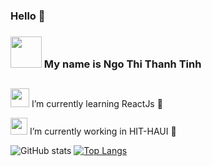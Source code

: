 ### Hello 👋
### <img alt="" width="50" src="https://camo.githubusercontent.com/8af277cf4f942431661b006bbeaa0ad323cf58a931cbf42a6e6802012348de19/68747470733a2f2f63756f63736f6e67617a2e636f6d2f77702d636f6e74656e742f75706c6f6164732f323032302f30342f34302d68696e682d616e682d646f6e672d64652d7468756f6e672d6b7574652d63686f2d706f776572706f696e742d6465702d6e6861742d32372e676966"> My name is Ngo Thi Thanh Tinh
<h2></h2>

   <img alt="" width="30" src="https://camo.githubusercontent.com/8b05f19c9d66bb53ab85f640e30e4745720d519a9aa5a93ab7d3ed1fa15195e0/68747470733a2f2f692e70696e696d672e636f6d2f6f726967696e616c732f63642f61322f64342f63646132643461393061336462663131643436663133323162633034656336392e676966"> I’m currently learning ReactJs 🌱

   <img alt="" width="27" src="https://camo.githubusercontent.com/70236b3acb6e3e244ef92f1d370c46de9e45d07f98807fe1c1c0f0c2e50e8fdd/68747470733a2f2f692e70696e696d672e636f6d2f6f726967696e616c732f64332f63642f32392f64336364323963353436386434363238356537323865663864393262616535622e676966"> I’m currently working in HIT-HAUI 🔭

![GitHub stats](https://camo.githubusercontent.com/9af921446ca2f145b58dfbbd3fb4dfbd7366e26c5c30620e079c96200e920f99/68747470733a2f2f6769746875622d726561646d652d73746174732e76657263656c2e6170702f6170693f757365726e616d653d7468616e6874696e6831392673686f775f69636f6e733d74727565267468656d653d7261646963616c) [![Top Langs](https://camo.githubusercontent.com/f4e2f15682e117f8375ba97d3927ddd85ff0d0b87ab0dc6f741b604fb30f0087/68747470733a2f2f6769746875622d726561646d652d73746174732e76657263656c2e6170702f6170692f746f702d6c616e67732f3f757365726e616d653d7468616e6874696e683139267468656d653d7261646963616c)](https://github.com/thanhtinh19/github-readme-stats)
